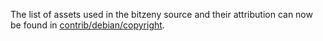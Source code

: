 The list of assets used in the bitzeny source and their attribution can now be found in [contrib/debian/copyright](../contrib/debian/copyright).
